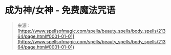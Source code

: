 <!--yml

分类：未分类

日期：2024年06月12日 19:04:47

-->

# 成为神/女神 - 免费魔法咒语

> 来源：[https://www.spellsofmagic.com/spells/beauty_spells/body_spells/21364/page.html#0001-01-01](https://www.spellsofmagic.com/spells/beauty_spells/body_spells/21364/page.html#0001-01-01)
